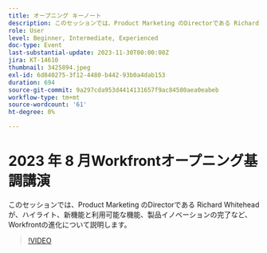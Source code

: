```yaml
---
title: オープニング キーノート
description: このセッションでは、Product Marketing のDirectorである Richard Whitehead が、ハイライト、新機能と利用可能な機能、製品イノベーションの完了など、Workfrontの進化について説明します。
role: User
level: Beginner, Intermediate, Experienced
doc-type: Event
last-substantial-update: 2023-11-30T00:00:00Z
jira: KT-14610
thumbnail: 3425894.jpeg
exl-id: 6d840275-3f12-4480-b442-93b0a4dab153
duration: 694
source-git-commit: 9a297cda953d4414131657f9ac84580aea0eabeb
workflow-type: tm+mt
source-wordcount: '61'
ht-degree: 0%

---
```


# 2023 年 8 月Workfrontオープニング基調講演

このセッションでは、Product Marketing のDirectorである Richard Whitehead が、ハイライト、新機能と利用可能な機能、製品イノベーションの完了など、Workfrontの進化について説明します。

>[!VIDEO](https://video.tv.adobe.com/v/3453830/?learn=on&captions=jpn)
